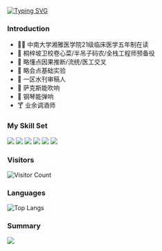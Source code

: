 [![Typing SVG](https://readme-typing-svg.demolab.com?font=Fira+Code&pause=1000&color=58A4C3&width=435&lines=%E6%A1%90%E6%A2%93%E5%9D%A1%E5%8D%AB%E6%A0%A1%E5%8D%B7%E5%BF%83%E8%8F%9C%F0%9F%A5%AC;%E5%8D%8A%E5%90%8A%E5%AD%90%E5%85%A8%E6%A0%88%E5%B7%A5%E7%A8%8B%E5%B8%88%F0%9F%A7%91%E2%80%8D%F0%9F%92%BB;%E7%95%A5%E6%87%82%E7%82%B9%E7%BB%9F%E8%AE%A1%E5%AD%A6%26%E6%B5%81%E8%A1%8C%E7%97%85%E5%AD%A6%F0%9F%93%89;%E4%B8%80%E5%8C%BA%E6%B0%B4%E5%88%8A%E5%AE%A1%E7%A8%BF%E4%BA%BA%F0%9F%93%91;%E8%BD%A6%E5%BA%A7%E5%AD%90%E7%8B%97%E7%88%B1%E5%A5%BD%E8%80%85%F0%9F%90%B6;%E8%90%A8%E5%85%8B%E6%96%AF%E8%83%BD%E5%90%B9%E5%93%8D%F0%9F%8E%B7;%E9%92%A2%E7%90%B4%E8%83%BD%E5%BC%B9%E5%93%8D%F0%9F%8E%B9;%E4%B8%9A%E4%BD%99%E8%B0%83%E9%85%92%E5%B8%88%F0%9F%8D%B8)](https://git.io/typing-svg)
### Introduction
- 🧑‍⚕️ 中南大学湘雅医学院21级临床医学五年制在读
- 👀 桐梓坡卫校卷心菜/半吊子码农/全栈工程师预备役
- 🌱 略懂点因果推断/流统/医工交叉
- 🧪 略会点基础实验
- 📑 一区水刊审稿人
- 🎷 萨克斯能吹响
- 🎹 钢琴能弹响
- 🍸 业余调酒师
### My Skill Set
![](https://img.shields.io/badge/Python-3776AB?style=for-the-badge&logo=python&logoColor=white) ![](https://img.shields.io/badge/R-276DC3?style=for-the-badge&logo=r&logoColor=white) ![](https://img.shields.io/badge/PostgreSQL-316192?style=for-the-badge&logo=postgresql&logoColor=white) ![](https://img.shields.io/badge/Markdown-000000?style=for-the-badge&logo=markdown&logoColor=white) ![](https://img.shields.io/badge/Vue.js-35495E?style=for-the-badge&logo=vue.js&logoColor=4FC08D) ![](https://img.shields.io/badge/HTML-239120?style=for-the-badge&logo=html5&logoColor=white)
### Visitors
![Visitor Count](https://profile-counter.glitch.me/andrelau0622/count.svg)
### Languages
![Top Langs](
https://github-readme-stats.vercel.app/api/top-langs/?username=andrelau0622&layout=compact&theme=dark)
### Summary
![
](https://github-readme-stats.vercel.app/api?username=andrelau0622&show_icons=true&theme=dark)
